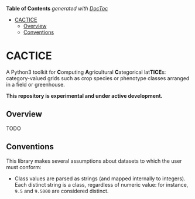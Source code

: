<!-- START doctoc generated TOC please keep comment here to allow auto update -->
<!-- DON'T EDIT THIS SECTION, INSTEAD RE-RUN doctoc TO UPDATE -->
**Table of Contents**  *generated with [DocToc](https://github.com/thlorenz/doctoc)*

- [CACTICE](#cactice)
  - [Overview](#overview)
  - [Conventions](#conventions)

<!-- END doctoc generated TOC please keep comment here to allow auto update -->

# CACTICE

A Python3 toolkit for **C**omputing **A**gricultural **C**ategorical lat**TICE**s: category-valued grids such as crop species or phenotype classes arranged in a field or greenhouse.

**This repository is experimental and under active development.**

## Overview

TODO

## Conventions

This library makes several assumptions about datasets to which the user must conform:

- Class values are parsed as strings (and mapped internally to integers). Each distinct string is a class, regardless of numeric value: for instance, `9.5` and `9.5000` are considered distinct.